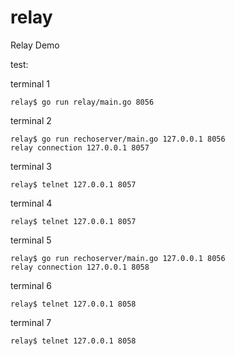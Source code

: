 # relay
Relay Demo

test:

terminal 1
```
relay$ go run relay/main.go 8056
```

terminal 2
```
relay$ go run rechoserver/main.go 127.0.0.1 8056
relay connection 127.0.0.1 8057
```

terminal 3
```
relay$ telnet 127.0.0.1 8057
```

terminal 4
```
relay$ telnet 127.0.0.1 8057
```

terminal 5
```
relay$ go run rechoserver/main.go 127.0.0.1 8056
relay connection 127.0.0.1 8058
```

terminal 6
```
relay$ telnet 127.0.0.1 8058
```

terminal 7
```
relay$ telnet 127.0.0.1 8058
```
